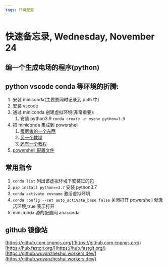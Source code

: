 ```yaml
---
tags: 环境配置
---
```

# 快速备忘录, Wednesday, November 24

## 编一个生成电场的程序(python)

## python vscode conda 等环境的折腾:

1. 安装 miniconda(主要要同时记录到 path 中)
2. 安装 vscode
3. 通过 miniconda 创建虚拟环境(非常重要):
   1. 安装 python3.9 `conda create -n myenv python=3.9`
4. 把 miniconda 集成到 powershell
   1. [很厉害的一个东西](https://github.com/BCSharp/PSCondaEnvs)
   2. [另一个教程](https://blog.csdn.net/qq_32953463/article/details/121249042)
   3. [还有一个教程](https://blog.csdn.net/qq_38163755/article/details/88144767)
5. [powershell 配置文件](https://blog.csdn.net/culunxun2863/article/details/108825869)

## 常用指令

1. `conda list` 列出该虚拟环境下安装过的包
2. `pip install python==3.7` 安装 python3.7
3. `conda activate envname` 激活虚拟环境
4. `conda config --set auto_activate_base false` 关闭打开 powershell 就激活环境,true 表示打开
5. miniconda 源的配置同 anaconda

## github 镜像站

[https://github.com.cnpmjs.org/](https://github.com.cnpmjs.org/)
[https://hub.fastgit.org/](https://hub.fastgit.org/)
[https://github.wuyanzheshui.workers.dev/](https://github.wuyanzheshui.workers.dev/)
